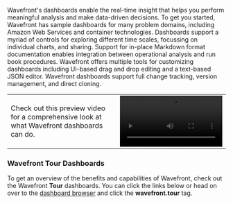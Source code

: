 Wavefront's dashboards enable the real-time insight that helps you perform meaningful analysis and make data-driven decisions. To get you started, Wavefront has sample dashboards for many problem domains, including Amazon Web Services and container technologies. Dashboards support a myriad of controls for exploring different time scales, focussing on individual charts, and sharing. Support for in-place Markdown format documentation enables integration between operational analysis and run book procedures. Wavefront offers multiple tools for customizing dashboards including UI-based drag and drop editing and a text-based JSON editor. Wavefront dashboards support full change tracking, version management, and direct cloning. 

<table class="layout">
<colgroup>
<col width="50%" />
<col width="50%" />
</colgroup>
<tr>
<td style="text-align: left;vertical-align: middle">Check out this preview video for a comprehensive look at what Wavefront dashboards can do.</td>  
<td><video width="100%" controls autoplay><source src="images/dashboards_preview.mp4" type="video/mp4">Your browser does not support HTML5 video.</video></td>
</tr>
</table>

### Wavefront Tour Dashboards

To get an overview of the benefits and capabilities of Wavefront, check out the Wavefront **Tour** dashboards. You can click the links below or head on over to the [dashboard browser](/dashboards) and click the **wavefront.tour** tag.





